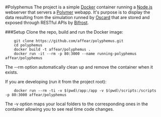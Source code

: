 #Polyphemus
The project is a simple [Docker](https://www.docker.com/) container running a [Node.js](http://nodejs.org/) webserver that servers a [Polymer](https://www.polymer-project.org/) webapp.
It's purpose is to display the data resulting from the simulation runned by [Oscard](https://github.com/affear/oscard) that are stored and exposed through RESTful APIs by [Bifrost](https://github.com/affear/bifrost).

###Setup
Clone the repo, build and run the Docker image:
```
	git clone https://github.com/affear/polyphemus.git
	cd polyphemus
	docker build -t affear/polyphemus .
	docker run -it --rm -p 80:3000 --name running-polyphemus affear/polyphemus
```
The --rm option automatically clean up and remove the container when it exists.

If you are developing (run it from the project root):
```
	docker run --rm -ti -v $(pwd)/app:/app -v $(pwd)/scripts:/scripts -p 80:3000 affear/polyphemus
```
The -v option maps your local folders to the corresponding ones in the container allowing you to see real time code changes.
